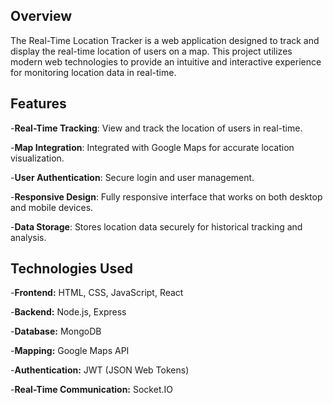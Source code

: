 ## Overview
The Real-Time Location Tracker is a web application designed to track and display the real-time location of users on a map. This project utilizes modern web technologies to provide an intuitive and interactive experience for monitoring location data in real-time.

## Features
-**Real-Time Tracking**: View and track the location of users in real-time.

-**Map Integration**: Integrated with Google Maps for accurate location visualization.

-**User Authentication**: Secure login and user management.

-**Responsive Design**: Fully responsive interface that works on both desktop and mobile devices.

-**Data Storage**: Stores location data securely for historical tracking and analysis.
## Technologies Used
-**Frontend:** HTML, CSS, JavaScript, React

-**Backend:** Node.js, Express

-**Database:** MongoDB

-**Mapping:** Google Maps API

-**Authentication:** JWT (JSON Web Tokens)

-**Real-Time Communication:** Socket.IO
